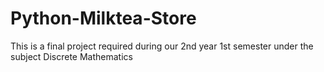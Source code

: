 # Python-Milktea-Store
This is a final project required during our 2nd year 1st semester under the subject Discrete Mathematics
